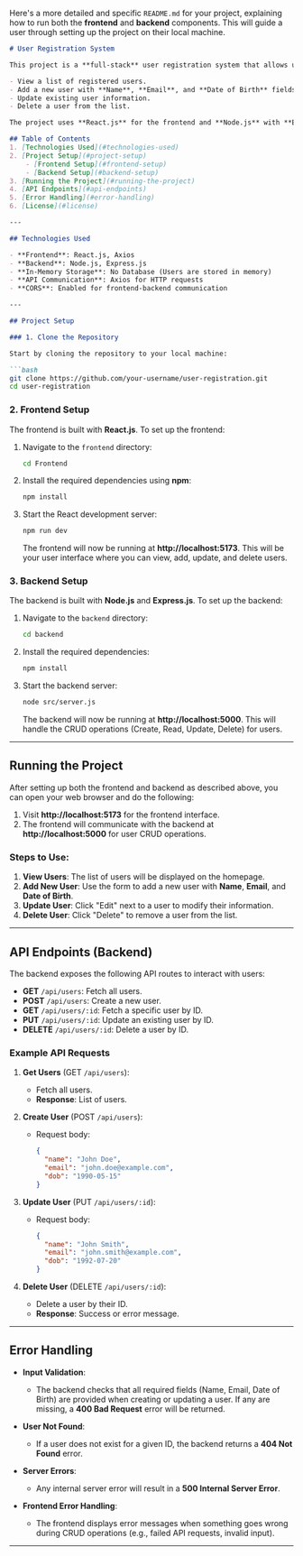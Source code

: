Here's a more detailed and specific `README.md` for your project, explaining how to run both the **frontend** and **backend** components. This will guide a user through setting up the project on their local machine.

```markdown
# User Registration System

This project is a **full-stack** user registration system that allows users to:

- View a list of registered users.
- Add a new user with **Name**, **Email**, and **Date of Birth** fields.
- Update existing user information.
- Delete a user from the list.

The project uses **React.js** for the frontend and **Node.js** with **Express** for the backend. The backend uses **in-memory storage** to simulate database functionality for this example.

## Table of Contents
1. [Technologies Used](#technologies-used)
2. [Project Setup](#project-setup)
    - [Frontend Setup](#frontend-setup)
    - [Backend Setup](#backend-setup)
3. [Running the Project](#running-the-project)
4. [API Endpoints](#api-endpoints)
5. [Error Handling](#error-handling)
6. [License](#license)

---

## Technologies Used

- **Frontend**: React.js, Axios
- **Backend**: Node.js, Express.js
- **In-Memory Storage**: No Database (Users are stored in memory)
- **API Communication**: Axios for HTTP requests
- **CORS**: Enabled for frontend-backend communication

---

## Project Setup

### 1. Clone the Repository

Start by cloning the repository to your local machine:

```bash
git clone https://github.com/your-username/user-registration.git
cd user-registration
```

### 2. Frontend Setup

The frontend is built with **React.js**. To set up the frontend:

1. Navigate to the `frontend` directory:
   ```bash
   cd Frontend
   ```

2. Install the required dependencies using **npm**:
   ```bash
   npm install
   ```

3. Start the React development server:
   ```bash
   npm run dev
   ```

   The frontend will now be running at **http://localhost:5173**. This will be your user interface where you can view, add, update, and delete users.

### 3. Backend Setup

The backend is built with **Node.js** and **Express.js**. To set up the backend:

1. Navigate to the `backend` directory:
   ```bash
   cd backend
   ```

2. Install the required dependencies:
   ```bash
   npm install
   ```

3. Start the backend server:
   ```bash
   node src/server.js
   ```

   The backend will now be running at **http://localhost:5000**. This will handle the CRUD operations (Create, Read, Update, Delete) for users.

---

## Running the Project

After setting up both the frontend and backend as described above, you can open your web browser and do the following:

1. Visit **http://localhost:5173** for the frontend interface.
2. The frontend will communicate with the backend at **http://localhost:5000** for user CRUD operations.

### Steps to Use:

1. **View Users**: The list of users will be displayed on the homepage.
2. **Add New User**: Use the form to add a new user with **Name**, **Email**, and **Date of Birth**.
3. **Update User**: Click "Edit" next to a user to modify their information.
4. **Delete User**: Click "Delete" to remove a user from the list.

---

## API Endpoints (Backend)

The backend exposes the following API routes to interact with users:

- **GET** `/api/users`: Fetch all users.
- **POST** `/api/users`: Create a new user.
- **GET** `/api/users/:id`: Fetch a specific user by ID.
- **PUT** `/api/users/:id`: Update an existing user by ID.
- **DELETE** `/api/users/:id`: Delete a user by ID.

### Example API Requests

1. **Get Users** (GET `/api/users`):
   - Fetch all users.
   - **Response**: List of users.
  
2. **Create User** (POST `/api/users`):
   - Request body:
     ```json
     {
       "name": "John Doe",
       "email": "john.doe@example.com",
       "dob": "1990-05-15"
     }
     ```

3. **Update User** (PUT `/api/users/:id`):
   - Request body:
     ```json
     {
       "name": "John Smith",
       "email": "john.smith@example.com",
       "dob": "1992-07-20"
     }
     ```

4. **Delete User** (DELETE `/api/users/:id`):
   - Delete a user by their ID.
   - **Response**: Success or error message.

---

## Error Handling

- **Input Validation**: 
  - The backend checks that all required fields (Name, Email, Date of Birth) are provided when creating or updating a user. If any are missing, a **400 Bad Request** error will be returned.
  
- **User Not Found**: 
  - If a user does not exist for a given ID, the backend returns a **404 Not Found** error.

- **Server Errors**: 
  - Any internal server error will result in a **500 Internal Server Error**.

- **Frontend Error Handling**: 
  - The frontend displays error messages when something goes wrong during CRUD operations (e.g., failed API requests, invalid input).

---
